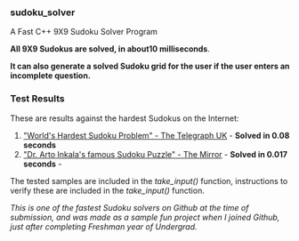 ### sudoku_solver
A Fast C++ 9X9 Sudoku Solver Program

**All 9X9 Sudokus are solved, in about10 milliseconds**.

**It can also generate a solved Sudoku grid for the user if the user enters an incomplete question.**

### Test Results

These are results against the hardest Sudokus on the Internet:

1. ["World's Hardest Sudoku Problem" - The Telegraph UK](https://www.telegraph.co.uk/news/science/science-news/9359579/Worlds-hardest-sudoku-can-you-crack-it.html) - **Solved in 0.08 seconds**
2. ["Dr. Arto Inkala's famous Sudoku Puzzle" - The Mirror](https://www.mirror.co.uk/news/weird-news/worlds-hardest-sudoku-can-you-242294) - **Solved in 0.017 seconds** - 

The tested samples are included in the *take_input()* function, instructions to verify these are included in the *take_input()* function.

*This is one of the fastest Sudoku solvers on Github at the time of submission, and was made as a sample fun project when I joined Github, just after completing Freshman year of Undergrad.*
